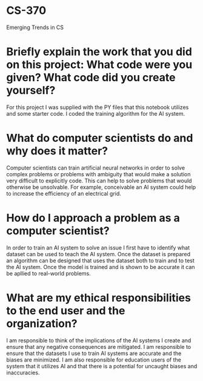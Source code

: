 # CS-370
Emerging Trends in CS

# Briefly explain the work that you did on this project: What code were you given? What code did you create yourself?
For this project I was supplied with the PY files that this notebook utilizes and some starter code.  I coded the training algorithm for the AI system.

# What do computer scientists do and why does it matter?
Computer scientists can train artificial neural networks in order to solve complex problems or problems with ambiguity that would make a solution very difficult to explicitly code.  This can help to solve problems that would otherwise be unsolvable.  For example, conceivable an AI system could help to increase the efficiency of an electrical grid.

# How do I approach a problem as a computer scientist?
In order to train an AI system to solve an issue I first have to identify what dataset can be used to teach the AI system. Once the dataset is prepared an algorithm can be designed that uses the dataset both to train and to test the AI system.  Once the model is trained and is shown to be accurate it can be apllied to real-world problems.

# What are my ethical responsibilities to the end user and the organization?
I am responsible to think of the implications of the AI systems I create and ensure that any negative consequences are mitigated.  I am responsible to ensure that the datasets I use to train AI systems are accurate and the biases are minimized.  I am also responsible for education users of the system that it utilizes AI and that there is a potential for uncaught biases and inaccuracies.
